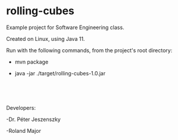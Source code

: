 # rolling-cubes
Example project for Software Engineering class.


Created on Linux, using Java 11.
&nbsp;

Run with the following commands, from the project's root directory:

* mvn package

* java -jar ./target/rolling-cubes-1.0.jar

&nbsp;

&nbsp;

Developers:

-Dr. Péter Jeszenszky

-Roland Major
